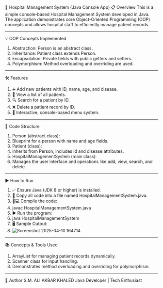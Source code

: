 
🏥 Hospital Management System (Java Console App)
📋 Overview
This is a simple console-based Hospital Management System developed in Java. The application demonstrates core Object-Oriented Programming (OOP) concepts and allows hospital staff to efficiently manage patient records.
________________________________________
💡 OOP Concepts Implemented
1.	Abstraction: Person is an abstract class.
2.	Inheritance: Patient class extends Person.
3.	Encapsulation: Private fields with public getters and setters.
4.	Polymorphism: Method overloading and overriding are used.
________________________________________
🛠️ Features
1.	➕ Add new patients with ID, name, age, and disease.
2.	📃 View a list of all patients.
3.	🔍 Search for a patient by ID.
4.	❌ Delete a patient record by ID.
5.	🧭 Interactive, console-based menu system.
________________________________________
🧱 Code Structure
1.	Person (abstract class):
2.	Blueprint for a person with name and age fields.
3.	Patient (class):
4.	Inherits from Person, includes id and disease attributes.
5.	HospitalManagementSystem (main class):
6.	Manages the user interface and operations like add, view, search, and delete.
________________________________________
▶️ How to Run
1.	✅ Ensure Java (JDK 8 or higher) is installed.
2.	📄 Copy all code into a file named HospitalManagementSystem.java.
3.	🧑💻 Compile the code:
4.	javac HospitalManagementSystem.java
5.	▶ Run the program:
6.	java HospitalManagementSystem
7.	🖥️ Sample Output:
8.	![Screenshot 2025-04-10 164714](https://github.com/user-attachments/assets/b7455314-164c-4c85-8208-75b4a232895c)
________________________________________
📚 Concepts & Tools Used
1.	ArrayList for managing patient records dynamically.
2.	Scanner class for input handling.
3.	Demonstrates method overloading and overriding for polymorphism.
________________________________________
👤 Author
S.M. ALI AKBAR KHALED
Java Developer | Tech Enthusiast

